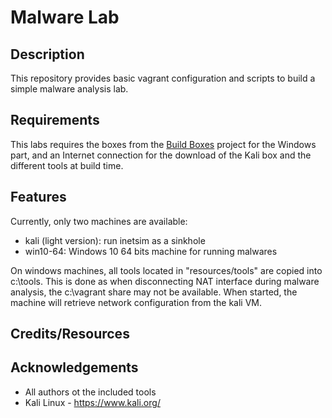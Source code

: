 # Malware Lab

## Description

This repository provides basic vagrant configuration and scripts to build a simple malware analysis lab.

## Requirements

This labs requires the boxes from the [Build Boxes](https://github.com/df3l0p/build-boxes) project for the Windows part, and an Internet connection for the download of the Kali box and the different tools at build time.

## Features

Currently, only two machines are available:

- kali (light version): run inetsim as a sinkhole
- win10-64: Windows 10 64 bits machine for running malwares

On windows machines, all tools located in "resources/tools" are copied into c:\tools. This is done as when disconnecting NAT interface during malware analysis, the c:\vagrant share may not be available.
When started, the machine will retrieve network configuration from the kali VM.

## Credits/Resources

## Acknowledgements

- All authors ot the included tools
- Kali Linux - https://www.kali.org/
